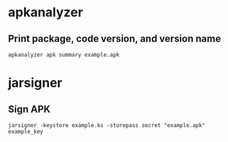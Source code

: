 # apkanalyzer

## Print package, code version, and version name

`apkanalyzer apk summary example.apk`

# jarsigner

## Sign APK

`jarsigner -keystore example.ks -storepass secret "example.apk" example_key`
